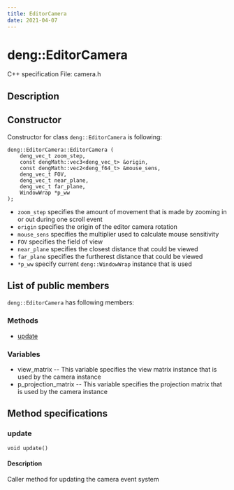```yaml
---
title: EditorCamera
date: 2021-04-07
---
```


# deng::EditorCamera

C++ specification
File: camera.h
## Description


## Constructor
Constructor for class `deng::EditorCamera` is following:  
```
deng::EditorCamera::EditorCamera (
    deng_vec_t zoom_step,
    const dengMath::vec3<deng_vec_t> &origin,
    const dengMath::vec2<deng_f64_t> &mouse_sens,
    deng_vec_t FOV,
    deng_vec_t near_plane,
    deng_vec_t far_plane,
    WindowWrap *p_ww
);
```
 
* `zoom_step` specifies the amount of movement that is made by zooming in or out
during one scroll event
* `origin` specifies the origin of the editor camera rotation
* `mouse_sens` specifies the multiplier used to calculate mouse sensitivity
* `FOV` specifies the field of view 
* `near_plane` specifies the closest distance that could be viewed
* `far_plane` specifies the furtherest distance that could be viewed
* `*p_ww` specify current `deng::WindowWrap` instance that is used


## List of public members
`deng::EditorCamera` has following members:  

### Methods
* [update](#update)

### Variables
* view_matrix -- This variable specifies the view matrix instance that is used
by the camera instance
* p_projection_matrix -- This variable specifies the projection matrix that is
used by the camera instance

## Method specifications

### update
```
void update()
```
#### Description
Caller method for updating the camera event system

